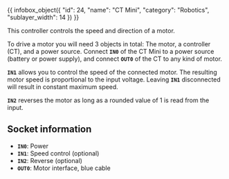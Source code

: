 {{ infobox_object({
	"id": 24,
	"name": "CT Mini",
	"category": "Robotics",
	"sublayer_width": 14
}) }}

This controller controls the speed and direction of a motor.

To drive a motor you will need 3 objects in total: The motor, a controller (CT), and a power source. Connect **`IN0`** of the CT Mini to a power source (battery or power supply), and connect **`OUT0`** of the CT to any kind of motor.

**`IN1`** allows you to control the speed of the connected motor. The resulting motor speed is proportional to the input voltage. Leaving **`IN1`** disconnected will result in constant maximum speed.

**`IN2`** reverses the motor as long as a rounded value of 1 is read from the input.

## Socket information
- **`IN0`**: Power
- **`IN1`**: Speed control (optional)
- **`IN2`**: Reverse (optional)
- **`OUT0`**: Motor interface, blue cable
